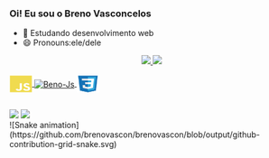 ### Oi! Eu sou o Breno Vasconcelos

- 🌱 Estudando desenvolvimento web
- 😄 Pronouns:ele/dele

<div align="center">
  <a href="https://github.com/BrenoVascon">
  <img height="180em" src="https://github-readme-stats.vercel.app/api?username=brenovasconcelos&show_icons=true&theme=dark&include_all_commits=true&count_private=true"/>
  <img height="180em" src="https://github-readme-stats.vercel.app/api/top-langs/?username=brenovasconcelos&layout=compact&langs_count=7&theme=dark"/>
</div>  
<div style="display: inline_block"><br>
  <img align="center" alt="Beno-Js" height="30" width="40" src="https://raw.githubusercontent.com/devicons/devicon/master/icons/javascript/javascript-plain.svg">
   <img align="center" alt="Beno-Js" height="30" width="40" 
src="https://cdn.jsdelivr.net/gh/devicons/devicon/icons/html5/html5-original.svg">
    <img align="center" alt="Beno-CSS" height="30" width="40" src="https://raw.githubusercontent.com/devicons/devicon/master/icons/css3/css3-original.svg">
  
  ##
  
 <div  <a href = "mailto:beniolimavasc@gmail.com"><img src="https://img.shields.io/badge/-Gmail-%23333?style=for-the-badge&logo=gmail&logoColor=white" target="_blank"></a>
   <a href="https://www.linkedin.com/in/bienolima19/" target="_blank"><img src="https://img.shields.io/badge/-LinkedIn-%230077B5?style=for-the-badge&logo=linkedin&logoColor=white" target="_blank"></a> 
  </div>
![Snake animation](https://github.com/brenovascon/brenovascon/blob/output/github-contribution-grid-snake.svg)
 
</div>

